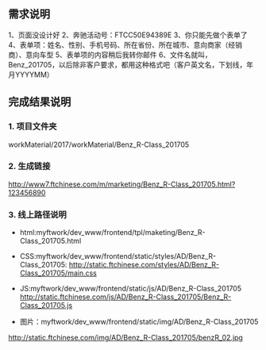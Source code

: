 ## 需求说明
1、页面没设计好
2、奔驰活动号：FTCC50E94389E
3、你只能先做个表单了
4、表单项：姓名、性别、手机号码、所在省份、所在城市、意向商家（经销商）、意向车型
5、表单项的内容稍后我转你邮件
6、文件名就叫，Benz_201705，以后除非客户要求，都用这种格式吧（客户英文名，下划线，年月YYYYMM）


## 完成结果说明
### 1. 项目文件夹
workMaterial/2017/workMaterial/Benz_R-Class_201705

### 2. 生成链接
<http://www7.ftchinese.com/m/marketing/Benz_R-Class_201705.html?123456890>

### 3. 线上路径说明
- html:myftwork/dev_www/frontend/tpl/maketing/Benz_R-Class_201705.html

- CSS:myftwork/dev_www/frontend/static/styles/AD/Benz_R-Class_201705:
http://static.ftchinese.com/styles/AD/Benz_R-Class_201705/main.css

- JS:myftwork/dev_www/frontend/static/js/AD/Benz_R-Class_201705
http://static.ftchinese.com/js/AD/Benz_R-Class_201705/Benz_R-Class_201705.js


- 图片：myftwork/dev_www/frontend/static/img/AD/Benz_R-Class_201705

http://static.ftchinese.com/img/AD/Benz_R-Class_201705/benzR_02.jpg
